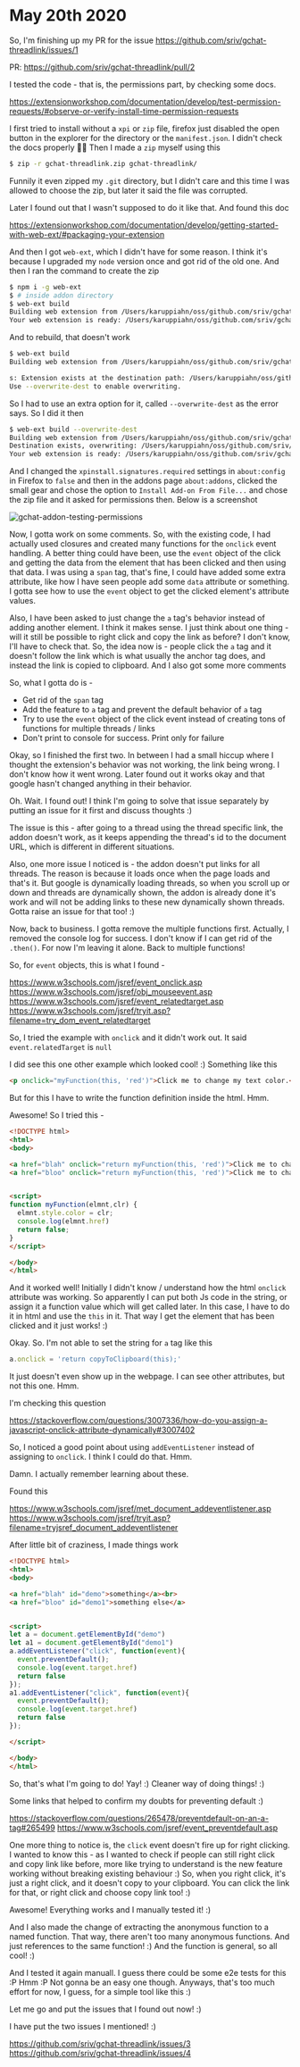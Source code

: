 # May 20th 2020

So, I'm finishing up my PR for the issue
https://github.com/sriv/gchat-threadlink/issues/1

PR: https://github.com/sriv/gchat-threadlink/pull/2

I tested the code - that is, the permissions part, by checking some docs.

https://extensionworkshop.com/documentation/develop/test-permission-requests/#observe-or-verify-install-time-permission-requests

I first tried to install without a `xpi` or `zip` file, firefox just disabled the
open button in the explorer for the directory or the `manifest.json`. I didn't
check the docs properly 🤦‍♂ Then I made a `zip` myself using this

```bash
$ zip -r gchat-threadlink.zip gchat-threadlink/
```

Funnily it even zipped my `.git` directory, but I didn't care and this time
I was allowed to choose the zip, but later it said the file was corrupted.

Later I found out that I wasn't supposed to do it like that. And found this doc

https://extensionworkshop.com/documentation/develop/getting-started-with-web-ext/#packaging-your-extension

And then I got `web-ext`, which I didn't have for some reason. I think it's
because I upgraded my `node` version once and got rid of the old one. And then
I ran the command to create the zip

```bash
$ npm i -g web-ext
$ # inside addon directory
$ web-ext build
Building web extension from /Users/karuppiahn/oss/github.com/sriv/gchat-threadlink
Your web extension is ready: /Users/karuppiahn/oss/github.com/sriv/gchat-threadlink/web-ext-artifacts/gchat_threadlink-1.0.zip
```

And to rebuild, that doesn't work

```bash
$ web-ext build
Building web extension from /Users/karuppiahn/oss/github.com/sriv/gchat-threadlink

s: Extension exists at the destination path: /Users/karuppiahn/oss/github.com/sriv/gchat-threadlink/web-ext-artifacts/gchat_threadlink-1.0.zip
Use --overwrite-dest to enable overwriting.
```

So I had to use an extra option for it, called `--overwrite-dest` as the error
says. So I did it then

```bash
$ web-ext build --overwrite-dest
Building web extension from /Users/karuppiahn/oss/github.com/sriv/gchat-threadlink
Destination exists, overwriting: /Users/karuppiahn/oss/github.com/sriv/gchat-threadlink/web-ext-artifacts/gchat_threadlink-1.0.zip
Your web extension is ready: /Users/karuppiahn/oss/github.com/sriv/gchat-threadlink/web-ext-artifacts/gchat_threadlink-1.0.zip
```

And I changed the `xpinstall.signatures.required` settings in `about:config`
in Firefox to `false` and then in the addons page `about:addons`, clicked the
small gear and chose the option to `Install Add-on From File...` and chose the
zip file and it asked for permissions then. Below is a screenshot

![gchat-addon-testing-permissions](20/gchat-addon-testing-permissions.png "GChat Addon Testing Permissions")

Now, I gotta work on some comments. So, with the existing code, I had actually
used closures and created many functions for the `onclick` event handling. A
better thing could have been, use the `event` object of the click and getting
the data from the element that has been clicked and then using that data.
I was using a `span` tag, that's fine, I could have added some extra attribute,
like how I have seen people add some `data` attribute or something. I gotta
see how to use the `event` object to get the clicked element's attribute values.

Also, I have been asked to just change the `a` tag's behavior instead of adding
another element. I think it makes sense. I just think about one thing - will
it still be possible to right click and copy the link as before? I don't know,
I'll have to check that. So, the idea now is - people click the `a` tag and it
doesn't follow the link which is what usually the anchor tag does, and instead
the link is copied to clipboard. And I also got some more comments

So, what I gotta do is -
* Get rid of the `span` tag
* Add the feature to `a` tag and prevent the default behavior of `a` tag
* Try to use the `event` object of the click event instead of creating tons
of functions for multiple threads / links
* Don't print to console for success. Print only for failure

Okay, so I finished the first two. In between I had a small hiccup where I
thought the extension's behavior was not working, the link being wrong. I don't
know how it went wrong. Later found out it works okay and that google hasn't
changed anything in their behavior.

Oh. Wait. I found out! I think I'm going to solve that issue separately by
putting an issue for it first and discuss thoughts :)

The issue is this - after going to a thread using the thread specific link,
the addon doesn't work, as it keeps appending the thread's id to the document
URL, which is different in different situations.

Also, one more issue I noticed is - the addon doesn't put links for all threads.
The reason is because it loads once when the page loads and that's it. But
google is dynamically loading threads, so when you scroll up or down and threads
are dynamically shown, the addon is already done it's work and will not be
adding links to these new dynamically shown threads. Gotta raise an issue for
that too! :)

Now, back to business. I gotta remove the multiple functions first. Actually,
I removed the console log for success. I don't know if I can get rid of the
`.then()`. For now I'm leaving it alone. Back to multiple functions!

So, for `event` objects, this is what I found - 

https://www.w3schools.com/jsref/event_onclick.asp
https://www.w3schools.com/jsref/obj_mouseevent.asp
https://www.w3schools.com/jsref/event_relatedtarget.asp
https://www.w3schools.com/jsref/tryit.asp?filename=try_dom_event_relatedtarget

So, I tried the example with `onclick` and it didn't work out. It said
`event.relatedTarget` is `null`

I did see this one other example which looked cool! :) Something like this

```html
<p onclick="myFunction(this, 'red')">Click me to change my text color.</p>
```

But for this I have to write the function definition inside the html. Hmm.

Awesome! So I tried this -

```html
<!DOCTYPE html>
<html>
<body>

<a href="blah" onclick="return myFunction(this, 'red')">Click me to change my text color.</a>
<a href="bloo" onclick="return myFunction(this, 'red')">Click me to change my text color.</a>


<script>
function myFunction(elmnt,clr) {
  elmnt.style.color = clr;
  console.log(elmnt.href)
  return false;
}
</script>

</body>
</html>
```

And it worked well! Initially I didn't know / understand how the html `onclick`
attribute was working. So apparently I can put both Js code in the string, or
assign it a function value which will get called later. In this case, I have
to do it in html and use the `this` in it. That way I get the element that has
been clicked and it just works! :)

Okay. So. I'm not able to set the string for `a` tag like this

```js
a.onclick = 'return copyToClipboard(this);'
```

It just doesn't even show up in the webpage. I can see other attributes, but
not this one. Hmm.

I'm checking this question 

https://stackoverflow.com/questions/3007336/how-do-you-assign-a-javascript-onclick-attribute-dynamically#3007402

So, I noticed a good point about using `addEventListener` instead of assigning
to `onclick`. I think I could do that. Hmm.

Damn. I actually remember learning about these.

Found this

https://www.w3schools.com/jsref/met_document_addeventlistener.asp
https://www.w3schools.com/jsref/tryit.asp?filename=tryjsref_document_addeventlistener

After little bit of craziness, I made things work

```html
<!DOCTYPE html>
<html>
<body>

<a href="blah" id="demo">something</a><br>
<a href="bloo" id="demo1">something else</a>


<script>
let a = document.getElementById("demo")
let a1 = document.getElementById("demo1")
a.addEventListener("click", function(event){
  event.preventDefault();
  console.log(event.target.href)
  return false
});
a1.addEventListener("click", function(event){
  event.preventDefault();
  console.log(event.target.href)
  return false
});

</script>

</body>
</html>
```

So, that's what I'm going to do! Yay! :) Cleaner way of doing things! :)

Some links that helped to confirm my doubts for preventing default :)

https://stackoverflow.com/questions/265478/preventdefault-on-an-a-tag#265499
https://www.w3schools.com/jsref/event_preventdefault.asp

One more thing to notice is, the `click` event doesn't fire up for right
clicking. I wanted to know this - as I wanted to check if people can still
right click and copy link like before, more like trying to understand is the
new feature working without breaking existing behaviour :) So, when you right
click, it's just a right click, and it doesn't copy to your clipboard. You can
click the link for that, or right click and choose copy link too! :)

Awesome! Everything works and I manually tested it! :)

And I also made the change of extracting the anonymous function to a named
function. That way, there aren't too many anonymous functions. And just
references to the same function! :) And the function is general, so all cool! :)

And I tested it again manuall. I guess there could be some e2e tests for this :P
Hmm :P Not gonna be an easy one though. Anyways, that's too much effort for now,
I guess, for a simple tool like this :)

Let me go and put the issues that I found out now! :)

I have put the two issues I mentioned! :) 

https://github.com/sriv/gchat-threadlink/issues/3
https://github.com/sriv/gchat-threadlink/issues/4

